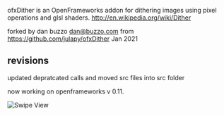 ofxDither is an OpenFrameworks addon for dithering images using pixel operations and glsl shaders. 
http://en.wikipedia.org/wiki/Dither

forked by dan buzzo dan@buzzo.com from https://github.com/julapy/ofxDither Jan 2021

## revisions

updated depratcated calls and moved src files into src folder

 now working on openframeworks v 0.11.


![Swipe View](https://github.com/julapy/ofxDither/raw/master/ditherExample/image/ofxDither.png)